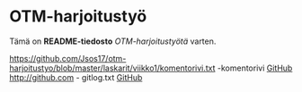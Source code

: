 # OTM-harjoitustyö

Tämä on **README-tiedosto** *OTM-harjoitustyötä* varten.

https://github.com/Jsos17/otm-harjoitustyo/blob/master/laskarit/viikko1/komentorivi.txt -komentorivi
[GitHub](https://github.com/Jsos17/otm-harjoitustyo/blob/master/laskarit/viikko1/komentorivi.txt)
http://github.com - gitlog.txt
[GitHub](http://github.com)
